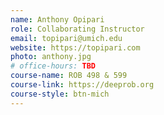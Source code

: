 ```yaml
---
name: Anthony Opipari
role: Collaborating Instructor
email: topipari@umich.edu
website: https://topipari.com
photo: anthony.jpg
# office-hours: TBD
course-name: ROB 498 & 599
course-link: https://deeprob.org
course-style: btn-mich
---
```

